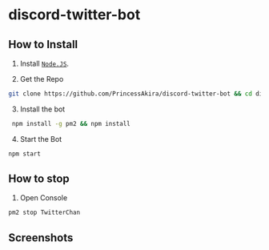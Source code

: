 # discord-twitter-bot

## How to Install

1. Install [`Node.JS`](https://nodejs.org/en/download/current/).

2. Get the Repo
```sh
git clone https://github.com/PrincessAkira/discord-twitter-bot && cd discord-twitter-bot
```

3. Install the bot
```sh
 npm install -g pm2 && npm install
 ```

4. Start the Bot
```sh
npm start
```

## How to stop

1. Open Console
```sh
pm2 stop TwitterChan
```

## Screenshots


